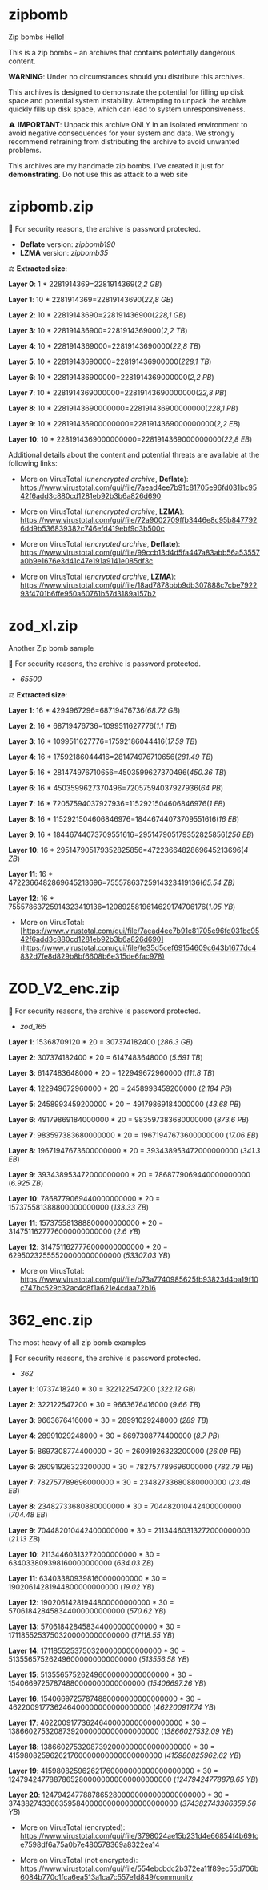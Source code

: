 # zipbomb
Zip bombs
Hello!

This is a zip bombs - an archives that contains potentially dangerous content.

**WARNING**: Under no circumstances should you distribute this archives.

This archives is designed to demonstrate the potential for filling up disk space and potential system instability. Attempting to unpack the archive quickly fills up disk space, which can lead to system unresponsiveness.

⚠️ **IMPORTANT**: Unpack this archive ONLY in an isolated environment to avoid negative consequences for your system and data. We strongly recommend refraining from distributing the archive to avoid unwanted problems.

This archives are my handmade zip bombs. I've created it just for **demonstrating**. Do not use this as attack to a web site

# zipbomb.zip

🔐 For security reasons, the archive is password protected.
- **Deflate** version: *zipbomb190*
- **LZMA** version: *zipbomb35*

⚖ **Extracted size**:

**Layer 0**: 1 * 2281914369=2281914369(*2,2 GB*)

**Layer 1**: 10 * 2281914369=22819143690(*22,8 GB*)

**Layer 2**: 10 * 22819143690=228191436900(*228,1 GB*)

**Layer 3**: 10 * 228191436900=2281914369000(*2,2 TB*)

**Layer 4**: 10 * 2281914369000=22819143690000(*22,8 TB*)

**Layer 5**: 10 * 22819143690000=228191436900000(*228,1 TB*)

**Layer 6**: 10 * 228191436900000=2281914369000000(*2,2 PB*)

**Layer 7**: 10 * 2281914369000000=22819143690000000(*22,8 PB*)

**Layer 8**: 10 * 22819143690000000=228191436900000000(*228,1 PB*)

**Layer 9**: 10 * 228191436900000000=2281914369000000000(*2,2 EB*)

**Layer 10**: 10 * 2281914369000000000=2281914369000000000(*22,8 EB*)

Additional details about the content and potential threats are available at the following links:

- More on VirusTotal (*unencrypted archive*, **Deflate**): 
  https://www.virustotal.com/gui/file/7aead4ee7b91c81705e96fd031bc9542f6add3c880cd1281eb92b3b6a826d690

- More on VirusTotal (*unencrypted archive*, **LZMA**):
  https://www.virustotal.com/gui/file/72a9002709ffb3446e8c95b8477926dd9b536839382c746efd419ebf9d3b500c

- More on VirusTotal (*encrypted archive*, **Deflate**): 
  https://www.virustotal.com/gui/file/99ccb13d4d5fa447a83abb56a53557a0b9e1676e3d41c47e191a9141e085df3c
  
- More on VirusTotal (*encrypted archive*, **LZMA**):
  https://www.virustotal.com/gui/file/18ad7878bbb9db307888c7cbe792293f4701b6ffe950a60761b57d3189a157b2

# zod_xl.zip
Another Zip bomb sample

🔐 For security reasons, the archive is password protected.
- *65500*

⚖ **Extracted size**:

**Layer 1**: 16 * 4294967296=68719476736(*68.72 GB*)

**Layer 2**: 16 * 68719476736=1099511627776(*1.1 TB*)

**Layer 3**: 16 * 1099511627776=17592186044416(*17.59 TB*)

**Layer 4**: 16 * 17592186044416=281474976710656(*281.49 TB*)

**Layer 5**: 16 * 281474976710656=4503599627370496(*450.36 TB*)

**Layer 6**: 16 * 4503599627370496=72057594037927936(*64 PB*)

**Layer 7**: 16 * 72057594037927936=1152921504606846976(*1 EB*)

**Layer 8**: 16 * 1152921504606846976=18446744073709551616(*16 EB*)

**Layer 9**: 16 * 18446744073709551616=295147905179352825856(*256 EB*)

**Layer 10**: 16 * 295147905179352825856=4722366482869645213696(*4 ZB*)

**Layer 11**: 16 * 4722366482869645213696=75557863725914323419136(*65.54 ZB)*

**Layer 12**: 16 * 75557863725914323419136=1208925819614629174706176(*1.05 YB*)

- More on VirusTotal: 
  [https://www.virustotal.com/gui/file/7aead4ee7b91c81705e96fd031bc9542f6add3c880cd1281eb92b3b6a826d690](https://www.virustotal.com/gui/file/fe35d5cef69154609c643b1677dc4832d7fe8d829b8bf6608b6e315de6fac978)

# ZOD_V2_enc.zip

🔐 For security reasons, the archive is password protected.
- *zod_165*

**Layer 1**: 15368709120 * 20 = 307374182400 (*286.3 GB*)

**Layer 2**: 307374182400 * 20 = 6147483648000 (*5.591 TB*)

**Layer 3**: 6147483648000 * 20 = 122949672960000 (*111.8 TB*)

**Layer 4**: 122949672960000 * 20 = 2458993459200000 (*2.184 PB*)

**Layer 5**: 2458993459200000 * 20 = 49179869184000000 (*43.68 PB*)

**Layer 6**: 49179869184000000 * 20 = 983597383680000000 (*873.6 PB*)

**Layer 7**: 983597383680000000 * 20 = 19671947673600000000 (*17.06 EB*)

**Layer 8**: 19671947673600000000 * 20 = 393438953472000000000 (*341.3 EB*)

**Layer 9**: 393438953472000000000 * 20 = 7868779069440000000000 (*6.925 ZB*)

**Layer 10**: 7868779069440000000000 * 20 = 157375581388800000000000 (*133.33 ZB*)

**Layer 11**: 157375581388800000000000 * 20 = 3147511627776000000000000 (*2.6 YB*)

**Layer 12**: 3147511627776000000000000 * 20 = 62950232555520000000000000 (*53307.03 YB*)

- More on VirusTotal:
  https://www.virustotal.com/gui/file/b73a7740985625fb93823d4ba19f10c747bc529c32ac4c8f1a621e4cdaa72b16

# 362_enc.zip
The most heavy of all zip bomb examples

🔐 For security reasons, the archive is password protected.
- *362*

**Layer 1**: 10737418240 * 30 = 322122547200 (*322.12 GB*)

**Layer 2**: 322122547200 * 30 = 9663676416000 (*9.66 TB*)

**Layer 3**: 9663676416000 * 30 = 28991029248000 (*289 TB*)

**Layer 4**: 28991029248000 * 30 = 8697308774400000 (*8.7 PB*)

**Layer 5**: 8697308774400000 * 30 = 26091926323200000 (*26.09 PB*)

**Layer 6**: 26091926323200000 * 30 = 782757789696000000 (*782.79 PB*)

**Layer 7**: 782757789696000000 * 30 = 23482733680880000000 (*23.48 EB*)

**Layer 8**: 23482733680880000000 * 30 = 704482010442400000000 (*704.48 EB*)

**Layer 9**: 704482010442400000000 * 30 = 21134460313272000000000 (*21.13 ZB*)

**Layer 10**: 21134460313272000000000 * 30 = 634033809398160000000000 (*634.03 ZB*)

**Layer 11**: 634033809398160000000000 * 30 = 19020614281944800000000000 (*19.02 YB*)

**Layer 12**: 19020614281944800000000000 * 30 = 570618428458344000000000000 (*570.62 YB*)

**Layer 13**: 570618428458344000000000000 * 30 = 17118552537503200000000000000 (*17118.55 YB*)

**Layer 14**: 17118552537503200000000000000 * 30 = 513556575262496000000000000000 (*513556.58 YB*)

**Layer 15**: 513556575262496000000000000000 * 30 = 15406697257874880000000000000000 (*15406697.26 YB*)

**Layer 16**: 15406697257874880000000000000000 * 30 = 462200917736246400000000000000000 (*462200917.74 YB*)

**Layer 17**: 462200917736246400000000000000000 * 30 = 13866027532087392000000000000000000 (*13866027532.09 YB*)

**Layer 18**: 13866027532087392000000000000000000 * 30 = 415980825962621760000000000000000000 (*415980825962.62 YB*)

**Layer 19**: 415980825962621760000000000000000000 * 30 = 12479424778878652800000000000000000000 (*12479424778878.65 YB*)

**Layer 20**: 12479424778878652800000000000000000000 * 30 = 374382743366359584000000000000000000000 (*374382743366359.56 YB*)

- More on VirusTotal (encrypted):
  https://www.virustotal.com/gui/file/3798024ae15b231d4e66854f4b69fce7598df6a75a0b7e480578369a8322ea14
  
- More on VirusTotal (not encrypted):
  https://www.virustotal.com/gui/file/554ebcbdc2b372ea11f89ec55d706b6084b770c1fca6ea513a1ca7c557e1d849/community
